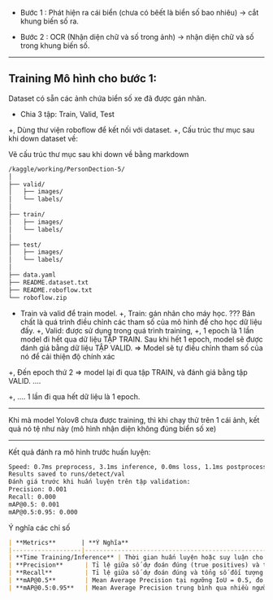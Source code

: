 - Bước 1 : Phát hiện ra cái biển (chưa có bêết là biển số bao nhiêu) 
-> cắt khung biến số ra.

- Bước 2 : OCR (Nhận diện chữ và số trong ảnh) 
-> nhận diện chữ và số trong khung biến số.

--------------------------------

Training Mô hình cho bước 1: 
- 

Dataset có sẵn các ảnh chứa biển số xe đã được gán nhãn. 

- Chia 3 tập: Train, Valid, Test



+, Dùng thư viện roboflow để kết nối với dataset. 
+, Cấu trúc thư mục sau khi down dataset về: 


Vẽ cấu trúc thư mục sau khi down về bằng markdown
```bash
/kaggle/working/PersonDection-5/
│
├── valid/
│   ├── images/
│   └── labels/
│
├── train/
│   ├── images/
│   └── labels/
│
├── test/
│   ├── images/
│   └── labels/
│
├── data.yaml
├── README.dataset.txt
├── README.roboflow.txt
└── roboflow.zip
```

- Train và valid để train model. 
+, Train: gán nhãn cho máy học. 
??? Bản chất là quá trình điều chỉnh các tham số của mô hình để cho học dữ liệu đấy. 
+, Valid: được sử dụng trong quá trình training, 
+, 1 epoch là 1 lần model đi hết qua dữ liệu TẬP TRAIN. 
Sau khi hết 1 epoch, model sẽ được đánh giá bằng dữ liệu TẬP VALID. => Model sẽ tự điều chỉnh tham số của nó để cải thiện độ chính xác 

+, Đến epoch thứ 2 => model lại đi qua tập TRAIN, và đánh giá bằng tập VALID. ....

+, .... 1 lần đi qua hết dữ liệu là 1 epoch. 


---------

Khi mà model Yolov8 chưa được training, thì khi chạy thử trên 1 cái ảnh, kết quả nó tệ như này 
(mô hình nhận diện không đúng biển số xe)

----
Kết quả đánh ra mô hình trước huấn luyện: 

```bash
Speed: 0.7ms preprocess, 3.1ms inference, 0.0ms loss, 1.1ms postprocess per image
Results saved to runs/detect/val
Đánh giá trước khi huấn luyện trên tập validation:
Precision: 0.001
Recall: 0.000
mAP@0.5: 0.001
mAP@0.5:0.95: 0.000
```

Ý nghĩa các chỉ số 
```markdown
| **Metrics**       | **Ý Nghĩa**                                                                                          |
|-------------------|------------------------------------------------------------------------------------------------------|
| **Time Training/Inference** | Thời gian huấn luyện hoặc suy luận cho mỗi lần đánh giá mô hình. Thời gian ngắn giúp tối ưu hiệu suất mô hình. |
| **Precision**      | Tỉ lệ giữa số dự đoán đúng (true positives) và tổng số các dự đoán (true positives + false positives). Precision cao nghĩa là mô hình ít dự đoán sai. |
| **Recall**         | Tỉ lệ giữa số dự đoán đúng và tổng số đối tượng thực sự có (true positives + false negatives). Recall cao nghĩa là mô hình phát hiện tốt các đối tượng. |
| **mAP@0.5**        | Mean Average Precision tại ngưỡng IoU = 0.5, đo lường độ chính xác của dự đoán khi yêu cầu độ chồng lấn giữa các hộp giới hạn là 50%. |
| **mAP@0.5:0.95**   | Mean Average Precision trung bình qua nhiều ngưỡng IoU từ 0.5 đến 0.95. Chỉ số này phản ánh khả năng dự đoán chính xác với các mức độ chồng lấn khác nhau. |
```


